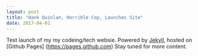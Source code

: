 ```yaml
---
layout: post
title: "Hank Quinlan, Horrible Cop, Launches Site"
date: 2017-04-01
---
```


Test launch of my my codeing/tech websie. 
Powered by [Jekyll](http://jekyllrb.com), hosted on [Github Pages] (https://pages.github.com)
Stay tuned for more content.
